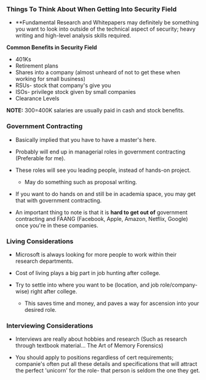 
### Things To Think About When Getting Into Security Field

- **Fundamental Research and Whitepapers may definitely be something you want to look into outside of the technical aspect of security; heavy writing and high-level analysis skills required.

**Common Benefits in Security Field**
  - 401Ks
  - Retirement plans
  - Shares into a company (almost unheard of not to get these when working for small business)
  - RSUs- stock that company's give you
  - ISOs- privilege stock given by small companies
  - Clearance Levels

  **NOTE:** 300=400K salaries are usually paid in cash and stock benefits.

### Government Contracting

- Basically implied that you have to have a master's here.
- Probably will end up in managerial roles in government contracting (Preferable for me).
- These roles will see you leading people, instead of hands-on project.
   - May do something such as proposal writing.

- If you want to do hands on and still be in academia space, you may get that with government contracting.

- An important thing to note is that it is **hard to get out of** government contracting and FAANG (Facebook, Apple, Amazon, Netflix, Google) once you're in these companies.

### Living Considerations

- Microsoft is always looking for more people to work within their research departments.

- Cost of living plays a big part in job hunting after college.

- Try to settle into where you want to be (location, and job role/company-wise) right after college.
   - This saves time and money, and paves a way for ascension into your desired role.

### Interviewing Considerations

- Interviews are really about hobbies and research (Such as research through textbook material... The Art of Memory Forensics)

- You should apply to positions regardless of cert requirements; companie's often put all these details and specifications that will attract the perfect 'unicorn' for the role- that person is seldom the one they get.